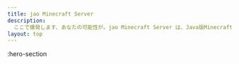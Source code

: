 ```yaml
---
title: jao Minecraft Server
description:
  ここで爆発します、あなたの可能性が。jao Minecraft Server は、Java版Minecraftのクリエイティブサーバです。やべーやつらが独特で最高にイカしたコニュニティをつくっています。
layout: top
---
```


:hero-section
